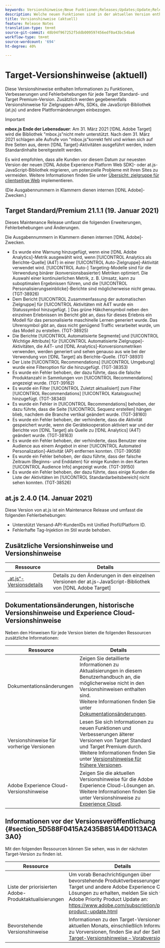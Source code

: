 ```yaml
---
keywords: Versionshinweise;Neue Funktionen;Releases;Updates;Update;Release;Verbesserungen;Erweiterungen;Fehlerbehebungen;Fehlerbehebungen;Aktualisierungen
description: Welche neuen Funktionen sind in der aktuellen Version enthalten?
title: Versionshinweise (aktuell)
feature: Release Notes
translation-type: tm+mt
source-git-commit: 48b94f967252f5ddb009597456edf0a43bc54ba6
workflow-type: tm+mt
source-wordcount: '694'
ht-degree: 40%

---
```



# Target-Versionshinweise (aktuell)

Diese Versionshinweise enthalten Informationen zu Funktionen, Verbesserungen und Fehlerbehebungen für jede Target Standard- und Target Premium-Version. Zusätzlich werden gegebenenfalls Versionshinweise für Zielgruppen-APIs, SDKs, die JavaScript-Bibliothek (at.js) und andere Plattformänderungen einbezogen.

>[!IMPORTANT]
>
>**mbox.js Ende der Lebensdauer**: Am 31. März 2021  [!DNL Adobe Target] wird die Bibliothek &quot;mbox.js&quot;nicht mehr unterstützt. Nach dem 31. März 2021 schlagen alle Aufrufe von &quot;mbox.js&quot;korrekt fehl und wirken sich auf Ihre Seiten aus, deren [!DNL Target]-Aktivitäten ausgeführt werden, indem Standardinhalte bereitgestellt werden.
>
>Es wird empfohlen, dass alle Kunden vor diesem Datum zur neuesten Version der neuen [!DNL Adobe Experience Platform Web SDK]- oder at.js-JavaScript-Bibliothek migrieren, um potenzielle Probleme mit Ihren Sites zu vermeiden. Weitere Informationen finden Sie unter [Übersicht: zielgruppe für clientseitige Web](/help/c-implementing-target/c-implementing-target-for-client-side-web/implement-target-for-client-side-web.md) implementieren.

(Die Ausgabennummern in Klammern dienen internen [!DNL Adobe]-Zwecken.)

## Target Standard/Premium 21.1.1 (19. Januar 2021) 

Dieses Maintenance Release umfasst die folgenden Erweiterungen, Fehlerbehebungen und Änderungen.

Die Ausgabennummern in Klammern dienen internen [!DNL Adobe]-Zwecken.

* Es wurde eine Warnung hinzugefügt, wenn eine [!DNL Adobe Analytics]-Metrik ausgewählt wird, wenn [!UICONTROL Analytics als Berichte-Quelle] (A4T) in einer [!UICONTROL Auto-Zielgruppe]-Aktivität verwendet wird. [!UICONTROL Auto-] Targeting-Modelle sind für die Verwendung binärer (konversionsbasierter) Metriken optimiert. Die Auswahl einer kontinuierlichen Metrik, z. B. Umsatz, kann zu suboptimalen Ergebnissen führen, und die [!UICONTROL Personalisierungseinblicke]-Berichte sind möglicherweise nicht genau. (TGT-38926)
* Dem Bericht [!UICONTROL Zusammenfassung der automatischen Zielgruppe] für [!UICONTROL Aktivitäten mit A4T wurde ein Statussymbol hinzugefügt. ] Das grüne Häkchensymbol neben den einzelnen Erlebnissen im Bericht gibt an, dass für dieses Erlebnis ein Modell für das personalisierte maschinelle Lernen generiert wurde. Das Uhrensymbol gibt an, dass nicht genügend Traffic verarbeitet wurde, um das Modell zu erstellen. (TGT-38925)
* Die Berichte [!UICONTROL Automatisierte Segmente] und [!UICONTROL Wichtige Attribute] für [!UICONTROL Automatisierte Zielgruppe]-Aktivitäten, die A4T- und [!DNL Analytics]-Konversionsmetriken verwenden, werden generiert und sehen genauso aus wie bei der Verwendung von [!DNL Target] als Berichte-Quelle. (TGT-38931)
* Der Liste [!UICONTROL Recommendations] [!UICONTROL Umgebung] wurde eine Filteroption für die  hinzugefügt. (TGT-38353)
* Es wurde ein Fehler behoben, der dazu führte, dass die falsche Produktanzahl in Sammlungen von [!UICONTROL Recommendations] angezeigt wurde. (TGT-39162)
* Es wurde ein Filter [!UICONTROL Zuletzt aktualisiert] zum Filter [!UICONTROL Recommendations] [!UICONTROL Katalogsuche] hinzugefügt. (TGT-38340)
* Es wurde ein Fehler in [!UICONTROL Recommendations] behoben, der dazu führte, dass die Seite [!UICONTROL Sequenz erstellen] hängen blieb, nachdem die Branche vertikal geändert wurde. (TGT-38160)
* Es wurde ein Fehler behoben, der verhinderte, dass die Aktivität gespeichert wurde, wenn die Gerätekooperation aktiviert war und der Berichte von [!DNL Target] als Quelle zu [!DNL Analytics] (A4T) geändert wurde. (TGT-38163)
* Es wurde ein Fehler behoben, der verhinderte, dass Benutzer eine Audience aus einem Angebot in einer [!UICONTROL Automated Personalization]-Aktivität (AP) entfernen konnten. (TGT-39058)
* Es wurde ein Fehler behoben, der dazu führte, dass der falsche Zeitraum (Beginns- und Enddaten) für einige Kunden in den Karten [!UICONTROL Audience Info] angezeigt wurde. (TGT-39150)
* Es wurde ein Fehler behoben, der dazu führte, dass einige Kunden die Liste der Aktivitäten im [!UICONTROL Standardarbeitsbereich] nicht sehen konnten. (TGT-38526)

## at.js 2.4.0 (14. Januar 2021)

Diese Version von at.js ist ein Maintenance Release und umfasst die folgenden Fehlerbehebungen:

* Unterstützt Versand-API-KundenIDs mit Unified Profil/Platform ID.
* Fehlerhafte Tag-Injektion im Stil wurde behoben.

## Zusätzliche Versionshinweise und Versionshinweise

| Ressource | Details |
|--- |--- |
| [„at.js“-Versionsdetails](/help/c-implementing-target/c-implementing-target-for-client-side-web/target-atjs-versions.md) | Details zu den Änderungen in den einzelnen Versionen der at.js-JavaScript-Bibliothek von [!DNL Adobe Target] |

## Dokumentationsänderungen, historische Versionshinweise und Experience Cloud-Versionshinweise

Neben den Hinweisen für jede Version bieten die folgenden Ressourcen zusätzliche Informationen:

| Ressource | Details |
|--- |--- |
| Dokumentationsänderungen | Zeigen Sie detaillierte Informationen zu Aktualisierungen in diesem Benutzerhandbuch an, die möglicherweise nicht in den Versionshinweisen enthalten sind.<br>Weitere Informationen finden Sie unter [Dokumentationsänderungen](/help/r-release-notes/doc-change.md#reference_366123CF00994BACBBF9BBDF2C4D840C). |
| Versionshinweise für vorherige Versionen | Lesen Sie sich Informationen zu neuen Funktionen und Verbesserungen älterer Versionen von Target Standard und Target Premium durch.<br>Weitere Informationen finden Sie unter [Versionshinweise für frühere Versionen](/help/r-release-notes/release-notes-for-previous-releases.md). |
| Adobe Experience Cloud-Versionshinweise | Zeigen Sie die aktuellen Versionshinweise für die Adobe Experience Cloud-Lösungen an.<br>Weitere Informationen finden Sie unter Versionshinweise zu  [Experience Cloud](https://experienceleague.adobe.com/docs/release-notes/experience-cloud/current.html). |

## Informationen vor der Versionsveröffentlichung {#section_5D588F0415A2435B851A4D0113ACA3A0}

Mit den folgenden Ressourcen können Sie sehen, was in der nächsten Target-Version zu finden ist.

| Ressource | Details |
|--- |--- |
| Liste der priorisierten Adobe-Produktaktualisierungen | Um vorab Benachrichtigungen über bevorstehende Produktverbesserungen an Target und andere Adobe Experience Cloud-Lösungen zu erhalten, melden Sie sich für das Adobe Priority Product Update an:<br>[](https://www.adobe.com/subscription/priority-product-update.html)https://www.adobe.com/subscription/priority-product-update.html |
| Bevorstehende Versionshinweise | Informationen zu den Target-Versionen des aktuellen Monats, einschließlich Informationen zu Vorversionen, finden Sie auf der Seite [Target-Versionshinweise – Vorabversion](/help/r-release-notes/target-release-notes.md). |
